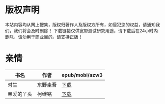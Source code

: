 # 版权声明

本站内容均从网上搜集，版权归著作人及版权方所有，如侵犯您的权益，请通知我们，我们将会及时删除！ 下载链接仅供宽带测试研究用途，请下载后在24小时内删除，请勿用于商业目的。请支持正版！

# 亲情

| 书名 | 作者 | epub/mobi/azw3 |
| --- | --- | --- |
| 时生 | 东野圭吾 | [下载](https://url89.ctfile.com/f/31084289-1357034350-429229?p=8866) |
| 亲爱的丫头 | 柯继铭 | [下载](https://url89.ctfile.com/f/31084289-1357026934-41b6dc?p=8866) |
